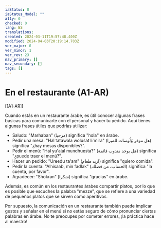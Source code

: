 ```yaml
---
iaStatus: 0
iaStatus_Model: ""
a11y: 0
checked: 0
lang: ES
translations: 
created: 2024-03-11T19:57:48.400Z
modified: 2024-04-03T20:19:14.703Z
ver_major: 0
ver_minor: 1
ver_rev: 23
nav_primary: []
nav_secondary: []
tags: []
---
```

# En el restaurante (A1-AR)

[[A1-AR]]

Cuando estás en un restaurante árabe, es útil conocer algunas frases básicas para comunicarte con el personal y hacer tu pedido. Aquí tienes algunas frases útiles que podrías utilizar:

- Saludo: "Marhaban" (مرحبا) significa "hola" en árabe.
- Pedir una mesa: "Hal tatawala wolusat li'mira" (هل تتوفر وُلُوسات للميرا) significa "¿hay mesas disponibles?".
- Pedir el menú: "Hal yu'ajal mundhuesta?" (هل يوجد مندوب قائمة) significa "¿puede traer el menú?".
- Hacer un pedido: "Ureedu ta'am" (اريد طعام) significa "quiero comida".
- Pedir la cuenta: "Alhisaab, min fadlak" (الحساب، من فضلك) significa "la cuenta, por favor".
- Agradecer: "Shokran" (شكرا) significa "gracias" en árabe.

Además, es común en los restaurantes árabes compartir platos, por lo que es posible que escuches la palabra "mezze", que se refiere a una variedad de pequeños platos que se sirven como aperitivos.

Por supuesto, la comunicación en un restaurante también puede implicar gestos y señalar en el menú si no estás seguro de cómo pronunciar ciertas palabras en árabe. No te preocupes por cometer errores, ¡la práctica hace al maestro!
